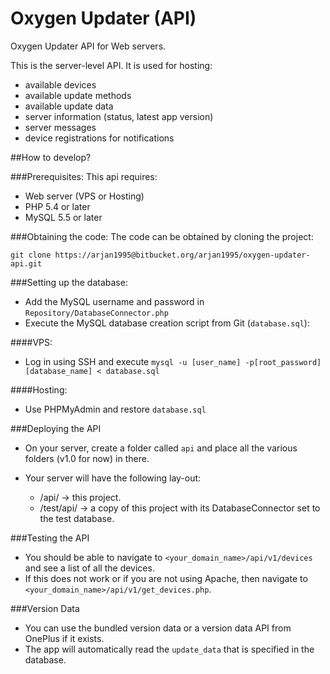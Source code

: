# Oxygen Updater (API)
Oxygen Updater API for Web servers.

This is the server-level API. It is used for hosting:
- available devices
- available update methods
- available update data
- server information (status, latest app version)
- server messages
- device registrations for notifications

##How to develop?

###Prerequisites:
This api requires:
- Web server (VPS or Hosting)
- PHP 5.4 or later
- MySQL 5.5 or later

###Obtaining the code:
The code can be obtained by cloning the project:
```
git clone https://arjan1995@bitbucket.org/arjan1995/oxygen-updater-api.git
```

###Setting up the database:
- Add the MySQL username and password in `Repository/DatabaseConnector.php` 
- Execute the MySQL database creation script from Git (`database.sql`):

####VPS:
- Log in using SSH and execute `mysql -u [user_name] -p[root_password] [database_name] < database.sql`

####Hosting:
- Use PHPMyAdmin and restore `database.sql`


###Deploying the API
- On your server, create a folder called `api` and place all the various folders (v1.0 for now) in there.

- Your server will have the following lay-out:
    - /api/ -> this project.
    - /test/api/ -> a copy of this project with its DatabaseConnector set to the test database.

###Testing the API
- You should be able to navigate to `<your_domain_name>/api/v1/devices` and see a list of all the devices.
- If this does not work or if you are not using Apache, then navigate to `<your_domain_name>/api/v1/get_devices.php`.


###Version Data
- You can use the bundled version data or a version data API from OnePlus if it exists.
- The app will automatically read the `update_data` that is specified in the database.

